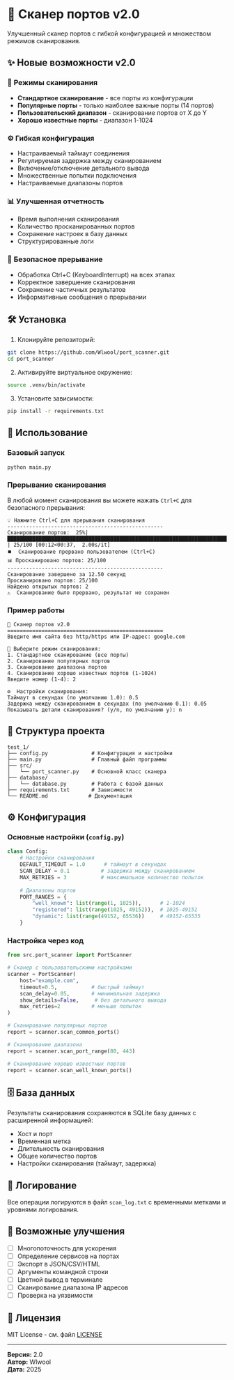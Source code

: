 # 🚀 Сканер портов v2.0

Улучшенный сканер портов с гибкой конфигурацией и множеством режимов сканирования.

## ✨ Новые возможности v2.0

### 🎯 **Режимы сканирования**
- **Стандартное сканирование** - все порты из конфигурации
- **Популярные порты** - только наиболее важные порты (14 портов)
- **Пользовательский диапазон** - сканирование портов от X до Y
- **Хорошо известные порты** - диапазон 1-1024

### ⚙️ **Гибкая конфигурация**
- Настраиваемый таймаут соединения
- Регулируемая задержка между сканированием
- Включение/отключение детального вывода
- Множественные попытки подключения
- Настраиваемые диапазоны портов

### 📊 **Улучшенная отчетность**
- Время выполнения сканирования
- Количество просканированных портов
- Сохранение настроек в базу данных
- Структурированные логи

### 🛑 **Безопасное прерывание**
- Обработка Ctrl+C (KeyboardInterrupt) на всех этапах
- Корректное завершение сканирования
- Сохранение частичных результатов
- Информативные сообщения о прерывании

## 🛠️ Установка

1. Клонируйте репозиторий:
```bash
git clone https://github.com/Wlwool/port_scanner.git
cd port_scanner
```

2. Активируйте виртуальное окружение:
```bash
source .venv/bin/activate
```

3. Установите зависимости:
```bash
pip install -r requirements.txt
```

## 🚀 Использование

### Базовый запуск
```bash
python main.py
```

### Прерывание сканирования
В любой момент сканирования вы можете нажать `Ctrl+C` для безопасного прерывания:

```
💡 Нажмите Ctrl+C для прерывания сканирования
--------------------------------------------------
Сканирование портов:  25%|███████████████████████████████████████████████████████████████████████████████████████████████████████████████████████████████████████████████████████████▏   | 25/100 [00:12<00:37,  2.00s/it]
⏹️  Сканирование прервано пользователем (Ctrl+C)
📊 Просканировано портов: 25/100
--------------------------------------------------
Сканирование завершено за 12.50 секунд
Просканировано портов: 25/100
Найдено открытых портов: 2
⚠️  Сканирование было прервано, результат не сохранен
```

### Пример работы
```
🚀 Сканер портов v2.0
==================================================
Введите имя сайта без http/https или IP-адрес: google.com

🎯 Выберите режим сканирования:
1. Стандартное сканирование (все порты)
2. Сканирование популярных портов
3. Сканирование диапазона портов
4. Сканирование хорошо известных портов (1-1024)
Введите номер (1-4): 2

⚙️  Настройки сканирования:
Таймаут в секундах (по умолчанию 1.0): 0.5
Задержка между сканированием в секундах (по умолчанию 0.1): 0.05
Показывать детали сканирования? (y/n, по умолчанию y): n
```

## 📁 Структура проекта

```
test_1/
├── config.py              # Конфигурация и настройки
├── main.py                # Главный файл программы
├── src/
│   └── port_scanner.py    # Основной класс сканера
├── database/
│   └── database.py        # Работа с базой данных
├── requirements.txt       # Зависимости
└── README.md             # Документация
```

## ⚙️ Конфигурация

### Основные настройки (`config.py`)

```python
class Config:
    # Настройки сканирования
    DEFAULT_TIMEOUT = 1.0      # таймаут в секундах
    SCAN_DELAY = 0.1          # задержка между сканированием
    MAX_RETRIES = 3           # максимальное количество попыток
    
    # Диапазоны портов
    PORT_RANGES = {
        "well_known": list(range(1, 1025)),      # 1-1024
        "registered": list(range(1025, 49152)),  # 1025-49151
        "dynamic": list(range(49152, 65536))     # 49152-65535
    }
```

### Настройка через код

```python
from src.port_scanner import PortScanner

# Сканер с пользовательскими настройками
scanner = PortScanner(
    host="example.com",
    timeout=0.5,           # быстрый таймаут
    scan_delay=0.05,       # минимальная задержка
    show_details=False,     # без детального вывода
    max_retries=2          # меньше попыток
)

# Сканирование популярных портов
report = scanner.scan_common_ports()

# Сканирование диапазона
report = scanner.scan_port_range(80, 443)

# Сканирование хорошо известных портов
report = scanner.scan_well_known_ports()
```

## 🗄️ База данных

Результаты сканирования сохраняются в SQLite базу данных с расширенной информацией:

- Хост и порт
- Временная метка
- Длительность сканирования
- Общее количество портов
- Настройки сканирования (таймаут, задержка)

## 📝 Логирование

Все операции логируются в файл `scan_log.txt` с временными метками и уровнями логирования.

## 🔧 Возможные улучшения

- [ ] Многопоточность для ускорения
- [ ] Определение сервисов на портах
- [ ] Экспорт в JSON/CSV/HTML
- [ ] Аргументы командной строки
- [ ] Цветной вывод в терминале
- [ ] Сканирование диапазона IP адресов
- [ ] Проверка на уязвимости

## 📄 Лицензия

MIT License - см. файл [LICENSE](LICENSE)

---

**Версия:** 2.0  
**Автор:** Wlwool  
**Дата:** 2025
